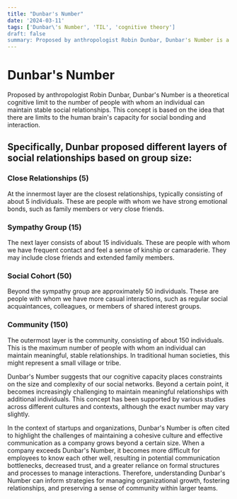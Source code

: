 ```yaml
---
title: "Dunbar's Number"
date: '2024-03-11'
tags: ['Dunbar\'s Number', 'TIL', 'cognitive theory']
draft: false
summary: Proposed by anthropologist Robin Dunbar, Dunbar's Number is a theoretical cognitive limit to the number of people with whom an individual can maintain stable social relationships.
---
```


# Dunbar's Number

Proposed by anthropologist Robin Dunbar, Dunbar's Number is a theoretical cognitive limit to the number of people with whom an individual can maintain stable social relationships. This concept is based on the idea that there are limits to the human brain's capacity for social bonding and interaction.

## Specifically, Dunbar proposed different layers of social relationships based on group size:

### Close Relationships (5)

At the innermost layer are the closest relationships, typically consisting of about 5 individuals. These are people with whom we have strong emotional bonds, such as family members or very close friends.

### Sympathy Group (15)

The next layer consists of about 15 individuals. These are people with whom we have frequent contact and feel a sense of kinship or camaraderie. They may include close friends and extended family members.

### Social Cohort (50)

Beyond the sympathy group are approximately 50 individuals. These are people with whom we have more casual interactions, such as regular social acquaintances, colleagues, or members of shared interest groups.

### Community (150)

The outermost layer is the community, consisting of about 150 individuals. This is the maximum number of people with whom an individual can maintain meaningful, stable relationships. In traditional human societies, this might represent a small village or tribe.

Dunbar's Number suggests that our cognitive capacity places constraints on the size and complexity of our social networks. Beyond a certain point, it becomes increasingly challenging to maintain meaningful relationships with additional individuals. This concept has been supported by various studies across different cultures and contexts, although the exact number may vary slightly.

In the context of startups and organizations, Dunbar's Number is often cited to highlight the challenges of maintaining a cohesive culture and effective communication as a company grows beyond a certain size. When a company exceeds Dunbar's Number, it becomes more difficult for employees to know each other well, resulting in potential communication bottlenecks, decreased trust, and a greater reliance on formal structures and processes to manage interactions. Therefore, understanding Dunbar's Number can inform strategies for managing organizational growth, fostering relationships, and preserving a sense of community within larger teams.
